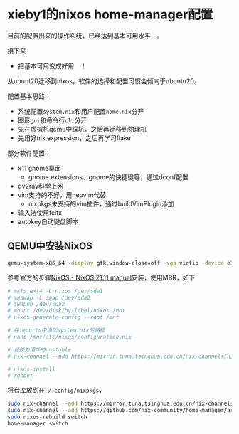 # xieby1的nixos home-manager配置

目前的配置出来的操作系统，已经达到基本可用水平<img src="https://www.emojiall.com/img/platform/wechat/wx035.png" style="height: 1em;" />。

接下来

* 把基本可用变成好用<img src="https://www.emojiall.com/img/platform/wechat/wx035.png" style="height: 1em;" />！

从ubunt20迁移到nixos，软件的选择和配置习惯会倾向于ubuntu20。

配置基本思路：

* 系统配置`system.nix`和用户配置`home.nix`分开
* 图形`gui`和命令行`cli`分开
* 先在虚拟机qemu中踩坑，之后再迁移到物理机
* 先用好nix expression，之后再学习flake

部分软件配置：

* x11 gnome桌面
  * gnome extensions、gnome的快捷键等，通过dconf配置
* qv2ray科学上网
* vim支持的不好，用neovim代替
  * nixpkgs未支持的vim插件，通过buildVimPlugin添加
* 输入法使用fcitx
* autokey自动键盘脚本

## QEMU中安装NixOS

```bash
qemu-system-x86_64 -display gtk,window-close=off -vga virtio -device e1000,netdev=net0 -netdev user,id=net0,hostfwd=tcp::5556-:22,smb=/home/xieby1/ -m 4G -smp 3 -enable-kvm -hda ~/Img/nix.qcow2 &
```

参考官方的步骤[NixOS - NixOS 21.11 manual](https://nixos.org/manual/nixos/stable/#sec-installation)安装，使用MBR，如下

```bash
# mkfs.ext4 -L nixos /dev/sda1
# mkswap -L swap /dev/sda2
# swapon /dev/sda2
# mount /dev/disk/by-label/nixos /mnt
# nixos-generate-config --root /mnt

# 在imports中添加system.nix的路径
# nano /mnt/etc/nixos/configuration.nix

# 替换为清华的unstable
# nix-channel --add https://mirror.tuna.tsinghua.edu.cn/nix-channels/nixos-unstable nixos

# nixos-install
# reboot
```

将仓库放到在`~/.config/nixpkgs`，

```bash
sudo nix-channel --add https://mirror.tuna.tsinghua.edu.cn/nix-channels/nixos-unstable nixosnix-channel nixos
sudo nix-channel --add https://github.com/nix-community/home-manager/archive/master.tar.gz home-manager
sudo nixos-rebuild switch
home-manager switch
```









